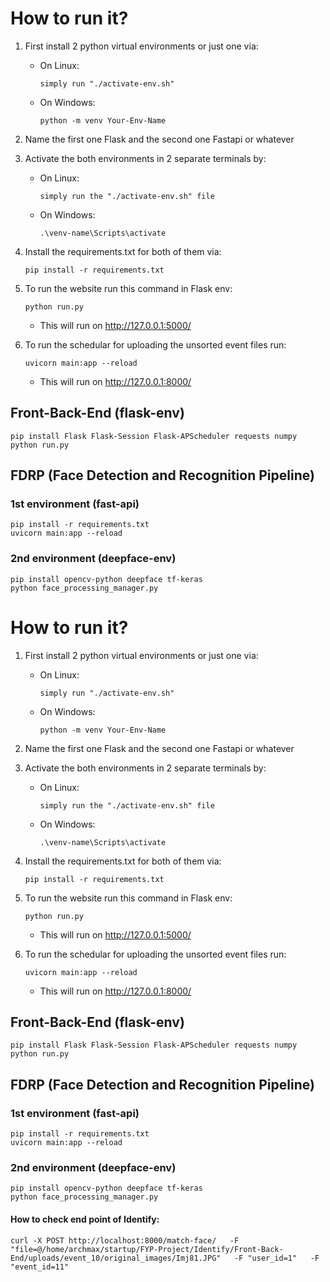 # How to run it?

1. First install 2 python virtual environments or just one via:

   - On Linux:

     `simply run "./activate-env.sh"`

   - On Windows:

     `python -m venv Your-Env-Name`

2. Name the first one Flask and the second one Fastapi or whatever
3. Activate the both environments in 2 separate terminals by:

   - On Linux:

     `simply run the "./activate-env.sh" file`

   - On Windows:

     `.\venv-name\Scripts\activate`

4. Install the requirements.txt for both of them via:

   `pip install -r requirements.txt`

5. To run the website run this command in Flask env:

   `python run.py`

   - This will run on http://127.0.0.1:5000/

6. To run the schedular for uploading the unsorted event files run:

   `uvicorn main:app --reload`

   - This will run on http://127.0.0.1:8000/



## Front-Back-End (flask-env)
```
pip install Flask Flask-Session Flask-APScheduler requests numpy
python run.py
```
## FDRP (Face Detection and Recognition Pipeline)
### 1st environment (fast-api)
```
pip install -r requirements.txt
uvicorn main:app --reload
```
### 2nd environment (deepface-env)
```
pip install opencv-python deepface tf-keras
python face_processing_manager.py
```
# How to run it?

1. First install 2 python virtual environments or just one via:

   - On Linux:

     `simply run "./activate-env.sh"`

   - On Windows:

     `python -m venv Your-Env-Name`

2. Name the first one Flask and the second one Fastapi or whatever
3. Activate the both environments in 2 separate terminals by:

   - On Linux:

     `simply run the "./activate-env.sh" file`

   - On Windows:

     `.\venv-name\Scripts\activate`

4. Install the requirements.txt for both of them via:

   `pip install -r requirements.txt`

5. To run the website run this command in Flask env:

   `python run.py`

   - This will run on http://127.0.0.1:5000/

6. To run the schedular for uploading the unsorted event files run:

   `uvicorn main:app --reload`

   - This will run on http://127.0.0.1:8000/



## Front-Back-End (flask-env)
```
pip install Flask Flask-Session Flask-APScheduler requests numpy
python run.py
```
## FDRP (Face Detection and Recognition Pipeline)
### 1st environment (fast-api)
```
pip install -r requirements.txt
uvicorn main:app --reload
```
### 2nd environment (deepface-env)
```
pip install opencv-python deepface tf-keras
python face_processing_manager.py
```

#### How to check end point of Identify:
```
curl -X POST http://localhost:8000/match-face/   -F "file=@/home/archmax/startup/FYP-Project/Identify/Front-Back-End/uploads/event_10/original_images/Imj81.JPG"   -F "user_id=1"   -F "event_id=11"
```